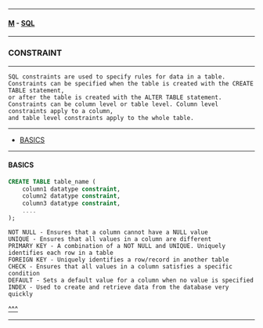 
---

#### [M](https://github.com/ttltrk/TTT/blob/master/menu.md) - [SQL](https://github.com/ttltrk/TTT/blob/master/SQL/SQL.md)

---

### CONSTRAINT

---

```
SQL constraints are used to specify rules for data in a table.
Constraints can be specified when the table is created with the CREATE TABLE statement,
or after the table is created with the ALTER TABLE statement.
Constraints can be column level or table level. Column level constraints apply to a column,
and table level constraints apply to the whole table.
```

---

* [BASICS](#BASICS)

---

#### BASICS

```SQL
CREATE TABLE table_name (
    column1 datatype constraint,
    column2 datatype constraint,
    column3 datatype constraint,
    ....
);
```

```
NOT NULL - Ensures that a column cannot have a NULL value
UNIQUE - Ensures that all values in a column are different
PRIMARY KEY - A combination of a NOT NULL and UNIQUE. Uniquely identifies each row in a table
FOREIGN KEY - Uniquely identifies a row/record in another table
CHECK - Ensures that all values in a column satisfies a specific condition
DEFAULT - Sets a default value for a column when no value is specified
INDEX - Used to create and retrieve data from the database very quickly
```

[^^^](#CONSTRAINT)

---
